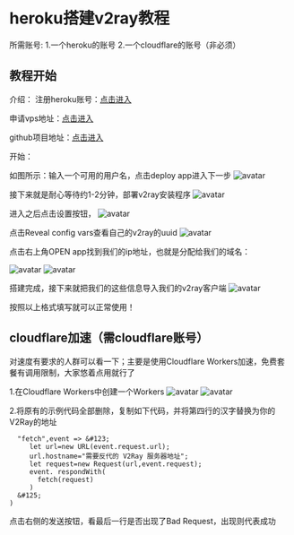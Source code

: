 # heroku搭建v2ray教程
所需账号:
1.一个heroku的账号
2.一个cloudflare的账号（非必须）
## 教程开始
介绍：
注册heroku账号：[点击进入](https://signup.heroku.com/)

申请vps地址：[点击进入](https://dashboard.heroku.com/new?template=https%3A%2F%2Fgithub.com%2Fbclswl0827%2Fv2ray-heroku)

github项目地址：[点击进入](https://github.com/xueliqq/v2ray-heroku/blob/master/README.md)

开始：

如图所示：输入一个可用的用户名，点击deploy app进入下一步
![avatar](https://wxf2088.xyz/wp-content/uploads/2020/09/QQ%E6%88%AA%E5%9B%BE20200909180314.png)

接下来就是耐心等待约1-2分钟，部署v2ray安装程序
![avatar](https://wxf2088.xyz/wp-content/uploads/2020/09/QQ%E6%88%AA%E5%9B%BE20200909180618.png)

进入之后点击设置按钮，
![avatar](https://wxf2088.xyz/wp-content/uploads/2020/09/QQ%E6%88%AA%E5%9B%BE20200909180716.png)

点击Reveal config vars查看自己的v2ray的uuid
![avatar](https://wxf2088.xyz/wp-content/uploads/2020/09/QQ%E6%88%AA%E5%9B%BE20200909180752.png)

点击右上角OPEN app找到我们的ip地址，也就是分配给我们的域名：

![avatar](https://wxf2088.xyz/wp-content/uploads/2020/09/QQ%E6%88%AA%E5%9B%BE20200909181032.png)
![avatar](https://wxf2088.xyz/wp-content/uploads/2020/09/QQ%E6%88%AA%E5%9B%BE20200909181222.png)

搭建完成，接下来就把我们的这些信息导入我们的v2ray客户端
![avatar](https://wxf2088.xyz/wp-content/uploads/2020/09/QQ%E6%88%AA%E5%9B%BE20200909181440.png)

按照以上格式填写就可以正常使用！

## cloudflare加速（需cloudflare账号）
对速度有要求的人群可以看一下；主要是使用Cloudflare Workers加速，免费套餐有调用限制，大家悠着点用就行了

1.在Cloudflare Workers中创建一个Workers
![avatar](https://i.loli.net/2020/07/26/a3hNf65UD2rsGYT.png)
![avatar](https://i.loli.net/2020/07/26/ZsGLCQNhjYlzgap.png)

2.将原有的示例代码全部删除，复制如下代码，并将第四行的汉字替换为你的V2Ray的地址

```addEventListener(
  "fetch",event => &#123;
     let url=new URL(event.request.url);
     url.hostname="需要反代的 V2Ray 服务器地址";
     let request=new Request(url,event.request);
     event. respondWith(
       fetch(request)
     )
  &#125;
)
```

点击右侧的发送按钮，看最后一行是否出现了Bad Request，出现则代表成功
